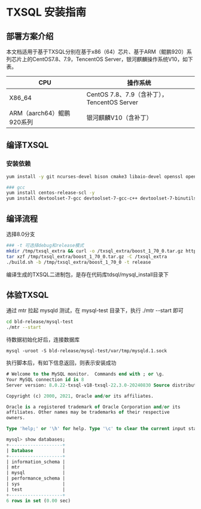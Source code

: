 # TXSQL 安装指南

## 部署方案介绍

本文档适用于基于TXSQL分别在基于x86（64）芯片、基于ARM（鲲鹏920）系列芯片上的CentOS7.8、7.9，TencentOS Server，银河麒麟操作系统V10，如下表。

|CPU	| 操作系统 |
| ----- | ------- |
| X86_64	| CentOS 7.8、7.9（含补丁），TencentOS Server| 
|ARM（aarch64）鲲鹏920系列 | 银河麒麟V10（含补丁）|

## 编译TXSQL

### 安装依赖

```bash
yum install -y git ncurses-devel bison cmake3 libaio-devel openssl openssl-devel cyrus-sasl-devel openldap-devel gtest libtirpc-devel 

### gcc
yum install centos-release-scl -y
yum install devtoolset-7-gcc devtoolset-7-gcc-c++ devtoolset-7-binutils -y
```

## 编译流程

选择8.0分支

```bash
### -t 可选择debug和release模式
mkdir /tmp/txsql_extra && curl -o /txsql_extra/boost_1_70_0.tar.gz https://archives.boost.io/release/1.70.0/source/boost_1_70_0.tar.gz 
tar xzf /tmp/txsql_extra/boost_1_70_0.tar.gz -C /txsql_extra
./build.sh -b /tmp/txsql_extra/boost_1_70_0 -t release
```

编译生成的TXSQL二进制包，是存在代码库tdsql/mysql_install目录下

## 体验TXSQL
通过 mtr 拉起 mysqld 测试，在 mysql-test 目录下，执行 ./mtr --start 即可

```bash
cd bld-release/mysql-test
./mtr --start
```

待数据初始化好后，连接数据库
```shell
mysql -uroot -S bld-release/mysql-test/var/tmp/mysqld.1.sock
```

执行脚本后，有如下信息返回，则表示安装成功
```sql
# Welcome to the MySQL monitor.  Commands end with ; or \g.
Your MySQL connection id is 8
Server version: 8.0.22-txsql-v18-txsql-22.3.0-20240830 Source distribution

Copyright (c) 2000, 2021, Oracle and/or its affiliates.

Oracle is a registered trademark of Oracle Corporation and/or its
affiliates. Other names may be trademarks of their respective
owners.

Type 'help;' or '\h' for help. Type '\c' to clear the current input statement.

mysql> show databases;
+--------------------+
| Database           |
+--------------------+
| information_schema |
| mtr                |
| mysql              |
| performance_schema |
| sys                |
| test               |
+--------------------+
6 rows in set (0.00 sec)
```